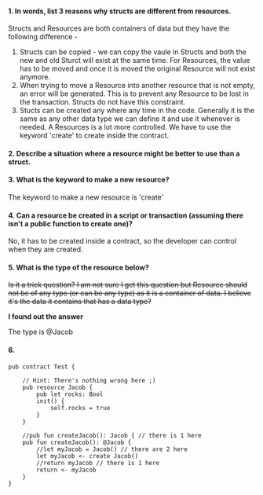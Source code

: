 #### 1. In words, list 3 reasons why structs are different from resources.
Structs and Resources are both containers of data but they have the following difference -
1. Structs can be copied - we can copy the vaule in Structs and both the new and old Sturct will exist at the same time. For Resources, the value has to be moved and once it is moved the original Resource will not exist anymore.
2. When trying to move a Resource into another resource that is not empty, an error will be generated. This is to prevent any Resource to be lost in the transaction. Structs do not have this constraint.
3. Stucts can be created any where any time in the code. Generally it is the same as any other data type we can define it and use it whenever is needed. A Resources is a lot more controlled. We have to use the keyword 'create' to create inside the contract. 

#### 2. Describe a situation where a resource might be better to use than a struct.

#### 3. What is the keyword to make a new resource?
The keyword to make a new resource is 'create'

#### 4. Can a resource be created in a script or transaction (assuming there isn't a public function to create one)?
No, it has to be created inside a contract, so the developer can control when they are created.

#### 5. What is the type of the resource below?
<s>Is it a trick question? I am not sure I get this question but Resource should not be of any type (or can be any type) as it is a container of data. I believe it's the data it contains that has a data type? </s>

**I found out the answer**

The type is @Jacob

#### 6.
```cadence
pub contract Test {

    // Hint: There's nothing wrong here ;)
    pub resource Jacob {
        pub let rocks: Bool
        init() {
            self.rocks = true
        }
    }

    //pub fun createJacob(): Jacob { // there is 1 here
    pub fun createJacob(): @Jacob {
        //let myJacob = Jacob() // there are 2 here
        let myJacob <- create Jacob()
        //return myJacob // there is 1 here
        return <- myJacob
    }
}
```
